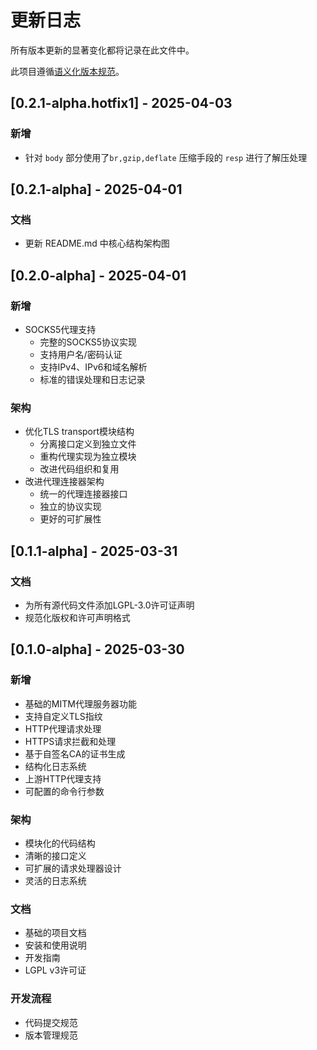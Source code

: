 # 更新日志

所有版本更新的显著变化都将记录在此文件中。

此项目遵循[语义化版本规范](https://semver.org/lang/zh-CN/)。

## [0.2.1-alpha.hotfix1] - 2025-04-03

### 新增
- 针对 `body` 部分使用了`br,gzip,deflate` 压缩手段的 `resp` 进行了解压处理

## [0.2.1-alpha] - 2025-04-01

### 文档
- 更新 README.md 中核心结构架构图

## [0.2.0-alpha] - 2025-04-01

### 新增
- SOCKS5代理支持
  - 完整的SOCKS5协议实现
  - 支持用户名/密码认证
  - 支持IPv4、IPv6和域名解析
  - 标准的错误处理和日志记录

### 架构
- 优化TLS transport模块结构
  - 分离接口定义到独立文件
  - 重构代理实现为独立模块
  - 改进代码组织和复用
- 改进代理连接器架构
  - 统一的代理连接器接口
  - 独立的协议实现
  - 更好的可扩展性

## [0.1.1-alpha] - 2025-03-31

### 文档
- 为所有源代码文件添加LGPL-3.0许可证声明
- 规范化版权和许可声明格式

## [0.1.0-alpha] - 2025-03-30

### 新增
- 基础的MITM代理服务器功能
- 支持自定义TLS指纹
- HTTP代理请求处理
- HTTPS请求拦截和处理
- 基于自签名CA的证书生成
- 结构化日志系统
- 上游HTTP代理支持
- 可配置的命令行参数

### 架构
- 模块化的代码结构
- 清晰的接口定义
- 可扩展的请求处理器设计
- 灵活的日志系统

### 文档
- 基础的项目文档
- 安装和使用说明
- 开发指南
- LGPL v3许可证

### 开发流程
- 代码提交规范
- 版本管理规范